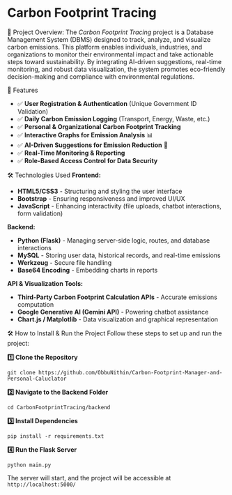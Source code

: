 # Carbon Footprint Tracing
📜 Project Overview:
The *Carbon Footprint Tracing* project is a Database Management System (DBMS) designed to track, analyze, and visualize carbon emissions. This platform enables individuals, industries, and organizations to monitor their environmental impact and take actionable steps toward sustainability. By integrating AI-driven suggestions, real-time monitoring, and robust data visualization, the system promotes eco-friendly decision-making and compliance with environmental regulations.

🎯 Features
* ✅ **User Registration & Authentication** (Unique Government ID Validation)
* ✅ **Daily Carbon Emission Logging** (Transport, Energy, Waste, etc.)
* ✅ **Personal & Organizational Carbon Footprint Tracking**
* ✅ **Interactive Graphs for Emission Analysis** 📊
* ✅ **AI-Driven Suggestions for Emission Reduction** 🌱
* ✅ **Real-Time Monitoring & Reporting**
* ✅ **Role-Based Access Control for Data Security**

🛠 Technologies Used
**Frontend:**
* **HTML5/CSS3** - Structuring and styling the user interface
* **Bootstrap** - Ensuring responsiveness and improved UI/UX
* **JavaScript** - Enhancing interactivity (file uploads, chatbot interactions, form validation)

**Backend:**
* **Python (Flask)** - Managing server-side logic, routes, and database interactions
* **MySQL** - Storing user data, historical records, and real-time emissions
* **Werkzeug** - Secure file handling
* **Base64 Encoding** - Embedding charts in reports

**API & Visualization Tools:**
* **Third-Party Carbon Footprint Calculation APIs** - Accurate emissions computation
* **Google Generative AI (Gemini API)** - Powering chatbot assistance
* **Chart.js / Matplotlib** - Data visualization and graphical representation

🛠 How to Install & Run the Project
Follow these steps to set up and run the project:

**1️⃣ Clone the Repository**
```
git clone https://github.com/ObbuNithin/Carbon-Footprint-Manager-and-Personal-Caluclator
```

**2️⃣ Navigate to the Backend Folder**
```
cd CarbonFootprintTracing/backend
```

**3️⃣ Install Dependencies**
```
pip install -r requirements.txt
```

**4️⃣ Run the Flask Server**
```
python main.py
```

The server will start, and the project will be accessible at `http://localhost:5000/`
